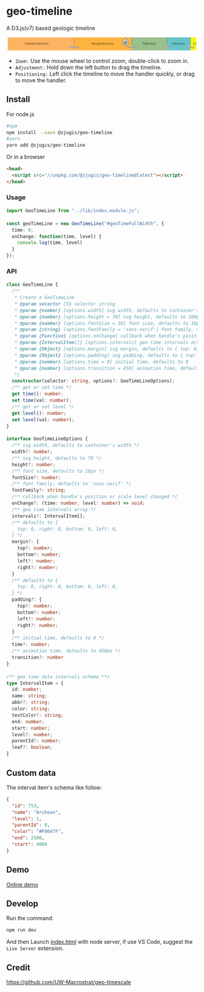 # geo-timeline

A D3.js(v7) based geologic timeline

![geo-timeline](img/geo-timeline.png)

- ``Zoom:`` Use the mouse wheel to control zoom, double-click to zoom in.
- ``Adjustment:`` Hold down the left button to drag the timeline.
- ``Positioning:`` Left click the timeline to move the handler quickly, or drag to move the handler.

## Install

For node.js

```bash
#npm
npm install --save @zjugis/geo-timeline
#yarn
yarn add @zjugis/geo-timeline
```

Or in a browser

```html
<head>
  <script src="//unpkg.com/@zjugis/geo-timeline@latest"></script>
</head>
```

### Usage

```ts
import GeoTimeLine from "../lib/index.module.js";

const geoTimeLine = new GeoTimeLine("#geoTimeFullWidth", {
  time: 0,
  onChange: function(time, level) {
    console.log(time, level)
  }
});
```

### API

```ts
class GeoTimeLine {
  /**
   * Create a GeoTimeLine
   * @param selector CSS selector string
   * @param {number} [options.width] svg width, defaults to container's width
   * @param {number} [options.height = 70] svg height, defaults to 100px
   * @param {number} [options.fontSize = 16] font size, defaults to 16px
   * @param {string} [options.fontFamily = 'sans-serif'] font family, defaults to 'sans-serif'
   * @param {Function} [options.onChange] callback when handle's position or scale level changed
   * @param {IntervalItem[]} [options.intervals] geo time intervals array
   * @param {Object} [options.margin] svg margin, defaults to { top: 0, right: 0, bottom: 0, left: 0 }
   * @param {Object} [options.padding] svg padding, defaults to { top: 0, right: 0, bottom: 0, left: 0 }
   * @param {number} [options.time = 0] initial time, defaults to 0
   * @param {number} [options.transition = 450] animation time, defaults to 450ms
   */
  constructor(selector: string, options?: GeoTimeLineOptions);
  /** get or set time */
  get time(): number;
  set time(val: number);
  /** get or set level */
  get level(): number;
  set level(val: number);
}

interface GeoTimeLineOptions {
  /** svg width, defaults to container's width */
  width?: number;
  /** svg height, defaults to 70 */
  height?: number;
  /** font size, defaults to 16px */
  fontSize?: number;
  /** font family, defaults to 'sans-serif' */
  fontFamily?: string;
  /** callback when handle's position or scale level changed */
  onChange?: (time: number, level: number) => void;
  /** geo time intervals array */
  intervals?: IntervalItem[];
  /** defaults to {
    top: 0, right: 0, bottom: 0, left: 0,
  } */
  margin?: {
    top?: number;
    bottom?: number;
    left?: number;
    right?: number;
  }
  /** defaults to {
    top: 0, right: 0, bottom: 0, left: 0,
  } */
  padding?: {
    top?: number;
    bottom?: number;
    left?: number;
    right?: number;
  }
  /** initial time, defaults to 0 */
  time?: number;
  /** animation time, defaults to 450ms */
  transition?: number
}

/** geo time data intervals schema **/
type IntervalItem = {
  id: number;
  name: string;
  abbr?: string;
  color: string;
  textColor?: string;
  end: number;
  start: number;
  level?: number;
  parentId?: number;
  leaf?: boolean;
}

```

## Custom data

The interval item's schema like follow:

```json
{
  "id": 753,
  "name": "Archean",
  "level": 1,
  "parentId": 0,
  "color": "#F0047F",
  "end": 2500,
  "start": 4000
}
```

## Demo

[Online demo](https://geo-timeline.vercel.app/)

## Develop

Run the command:

```bash
npm run dev
```

And then Launch [index.html](index.html) with node server, if use VS Code, suggest the ``Live Server`` extension.

## Credit

<https://github.com/UW-Macrostrat/geo-timescale>
